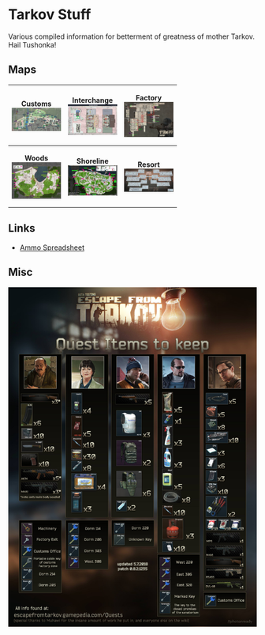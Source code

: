 # Tarkov Stuff
Various compiled information for betterment of greatness of mother Tarkov. Hail Tushonka!

## Maps
| <p align="center">Customs<br /><img src="images/Customs.jpg?raw=true" width="100" align="center"></p> | <p align="center">Interchange<br /><img src="images/Interchange.jpg?raw=true" width="100" align="center"></p> | <p align="center">Factory<br /><img src="images/Factory.jpg?raw=true" width="100" align="center"></p> | 
| ---------- |  ---------- |  ---------- |
| <p align="center">**Woods**<br /><img src="images/Woods.jpg?raw=true" width="100" align="center"></p> | <p align="center">**Shoreline**<br /><img src="images/Shoreline.jpg?raw=true" width="100" align="center"></p> | <p align="center">**Resort**<br /><img src="images/Resort.jpg?raw=true" width="100" align="center"></p> |

## Links

* [Ammo Spreadsheet](https://docs.google.com/spreadsheets/d/1-q1Yiof1FfGBlIoudl799BFyx_fMYEGt-TP2Itci4z0/)

## Misc
![](images/QuestItems.jpg)